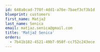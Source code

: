 ```yaml
---
id: 648a0cad-778f-4dd1-a76e-7baef3cf3b1d
blueprint: customers
first_name: Matjaž
last_name: Senica
email: matjaz.senica@gmail.com
title: 'Matjaž Senica'
orders:
  - 7b41b182-4521-49b7-950f-cc752c243ece
---
```

